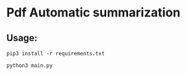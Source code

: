 # Pdf Automatic summarization


## Usage:

```
pip3 install -r requirements.txt
```

```
python3 main.py
```
